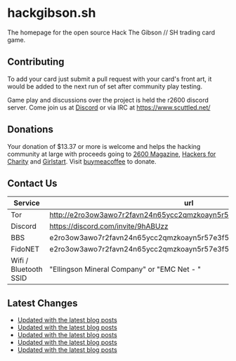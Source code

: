 # hackgibson.sh
The homepage for the open source Hack The Gibson // SH trading card game.


## Contributing

To add your card just submit a pull request with your card's front art, it would be added to the next run of set after community play testing.

Game play and discussions over the project is held the r2600 discord server. Come join us at [Discord](https://discord.com/invite/9hABUzz) or via IRC at https://www.scuttled.net/


## Donations

Your donation of $13.37 or more is welcome and helps the hacking community at large with proceeds going to [2600 Magazine](https://2600.com/), [Hackers for Charity](https://hackersforcharity.org) and [Girlstart](https://girlstart.org).  Visit [buymeacoffee](https://www.buymeacoffee.com/hackgibson.sh) to donate.


## Contact Us

Service | url
-|-
Tor | http://e2ro3ow3awo7r2favn24n65ycc2qmzkoayn5r57e3f56nvjwdcgg32ad.onion
Discord | https://discord.com/invite/9hABUzz
BBS | e2ro3ow3awo7r2favn24n65ycc2qmzkoayn5r57e3f56nvjwdcgg32ad.onion:23
FidoNET | e2ro3ow3awo7r2favn24n65ycc2qmzkoayn5r57e3f56nvjwdcgg32ad.onion:24554
Wifi / Bluetooth SSID | "Ellingson Mineral Company" or "EMC Net - <fidonet address>"

## Latest Changes
<!-- BLOG-POST-LIST:START -->
- [Updated with the latest blog posts](https://github.com/DFW2600/hackgibson.sh/commit/e7603b33a23ced9aa92de0b4cf5ae4b35a3b03e0)
- [Updated with the latest blog posts](https://github.com/DFW2600/hackgibson.sh/commit/0892215aadd85f0f0f771404c9723bfc1644b168)
- [Updated with the latest blog posts](https://github.com/DFW2600/hackgibson.sh/commit/1dbfa0b9c218b4b53944f04d9c4253769993421c)
- [Updated with the latest blog posts](https://github.com/DFW2600/hackgibson.sh/commit/c9764aeedaaf137eea13596251a5b28c4fed7719)
- [Updated with the latest blog posts](https://github.com/DFW2600/hackgibson.sh/commit/7e0fe0bf7097669f26020516d2099630eaf9faf4)
<!-- BLOG-POST-LIST:END -->
